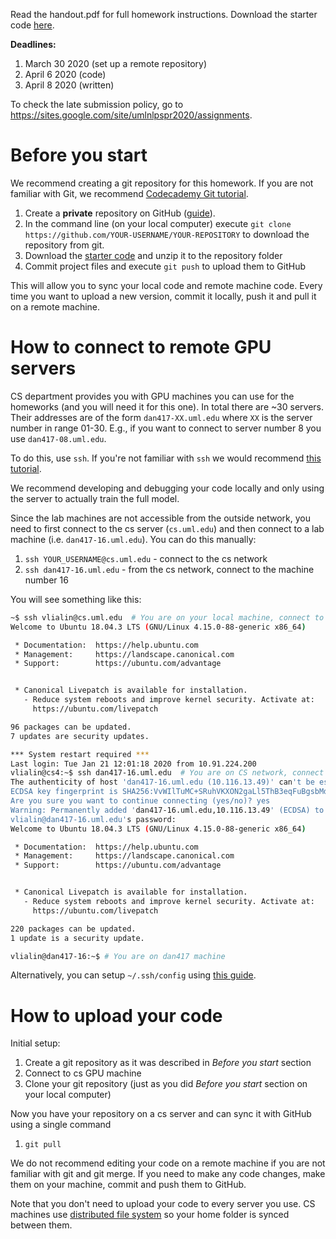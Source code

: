 Read the handout.pdf for full homework instructions.
Download the starter code [here](http://web.stanford.edu/class/cs224n/assignments/a4.zip).

**Deadlines:**
1. March 30 2020 (set up a remote repository)
1. April 6 2020 (code)
1. April 8 2020 (written)

To check the late submission policy, go to https://sites.google.com/site/umlnlpspr2020/assignments.

# Before you start

We recommend creating a git repository for this homework.
If you are not familiar with Git, we recommend [Codecademy Git tutorial](https://www.codecademy.com/learn/learn-git).

1. Create a **private** repository on GitHub ([guide](https://help.github.com/en/enterprise/2.16/user/github/getting-started-with-github/create-a-repo)).
1. In the command line (on your local computer) execute `git clone https://github.com/YOUR-USERNAME/YOUR-REPOSITORY` to download the repository from git.
1. Download the [starter code](http://web.stanford.edu/class/cs224n/assignments/a4.zip) and unzip it to the repository folder
1. Commit project files and execute `git push` to upload them to GitHub

This will allow you to sync your local code and remote machine code. Every time you want to upload a new version, commit it locally, push it and pull it on a remote machine.


# How to connect to remote GPU servers

CS department provides you with GPU machines you can use for the homeworks (and you will need it for this one).
In total there are ~30 servers. Their addresses are of the form `dan417-XX.uml.edu` where `XX` is the server number in range 01-30. E.g., if you want to connect to server number 8 you use `dan417-08.uml.edu`.

To do this, use `ssh`. If you're not familiar with `ssh` we would recommend [this tutorial](https://www.digitalocean.com/community/tutorials/ssh-essentials-working-with-ssh-servers-clients-and-keys).

We recommend developing and debugging your code locally and only using the server to actually train the full model.

Since the lab machines are not accessible from the outside network, you need to first connect to the cs server (`cs.uml.edu`) and then connect to a lab machine (i.e. `dan417-16.uml.edu`). You can do this manually:

1. `ssh YOUR_USERNAME@cs.uml.edu` - connect to the cs network
1. `ssh dan417-16.uml.edu` - from the cs network, connect to the machine number 16

You will see something like this:

```bash
~$ ssh vlialin@cs.uml.edu  # You are on your local machine, connect to CS
Welcome to Ubuntu 18.04.3 LTS (GNU/Linux 4.15.0-88-generic x86_64)

 * Documentation:  https://help.ubuntu.com
 * Management:     https://landscape.canonical.com
 * Support:        https://ubuntu.com/advantage


 * Canonical Livepatch is available for installation.
   - Reduce system reboots and improve kernel security. Activate at:
     https://ubuntu.com/livepatch

96 packages can be updated.
7 updates are security updates.

*** System restart required ***
Last login: Tue Jan 21 12:01:18 2020 from 10.91.224.200
vlialin@cs4:~$ ssh dan417-16.uml.edu  # You are on CS network, connect to dan417 machine
The authenticity of host 'dan417-16.uml.edu (10.116.13.49)' can't be established.
ECDSA key fingerprint is SHA256:VvWIlTuMC+SRuhVKXON2gaLl5ThB3eqFuBgsbMdD+Wk.
Are you sure you want to continue connecting (yes/no)? yes
Warning: Permanently added 'dan417-16.uml.edu,10.116.13.49' (ECDSA) to the list of known hosts.
vlialin@dan417-16.uml.edu's password:
Welcome to Ubuntu 18.04.3 LTS (GNU/Linux 4.15.0-88-generic x86_64)

 * Documentation:  https://help.ubuntu.com
 * Management:     https://landscape.canonical.com
 * Support:        https://ubuntu.com/advantage


 * Canonical Livepatch is available for installation.
   - Reduce system reboots and improve kernel security. Activate at:
     https://ubuntu.com/livepatch

220 packages can be updated.
1 update is a security update.

vlialin@dan417-16:~$ # You are on dan417 machine
```

Alternatively, you can setup `~/.ssh/config` using [this guide](https://github.com/text-machine-lab/uml_nlp_class_2020/blob/master/env_setup.md).

# How to upload your code

Initial setup:
1. Create a git repository as it was described in _Before you start_ section
1. Connect to cs GPU machine
1. Clone your git repository (just as you did _Before you start_ section on your local computer)

Now you have your repository on a cs server and can sync it with GitHub using a single command
1. `git pull`

We do not recommend editing your code on a remote machine if you are not familiar with git and git merge. If you need to make any code changes, make them on your machine, commit and push them to GitHub.

Note that you don't need to upload your code to every server you use. CS machines use [distributed file system](https://en.wikipedia.org/wiki/Clustered_file_system#Distributed_file_systems) so your home folder is synced between them.
